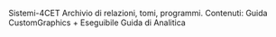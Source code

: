 Sistemi-4CET
Archivio di relazioni, tomi, programmi. 
Contenuti:
Guida CustomGraphics + Eseguibile
Guida di Analitica
